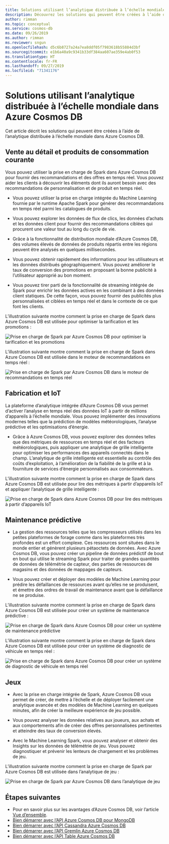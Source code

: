 ```yaml
---
title: Solutions utilisant l’analytique distribuée à l’échelle mondiale dans Azure Cosmos DB.
description: Découvrez les solutions qui peuvent être créées à l’aide de l’analytique distribuée à l’échelle mondiale dans Azure Cosmos DB.
author: rimman
ms.topic: conceptual
ms.service: cosmos-db
ms.date: 09/26/2019
ms.author: rimman
ms.reviewer: sngun
ms.openlocfilehash: d5c6b8727a24a7ea8ddf05f7983618b55884d3bf
ms.sourcegitcommit: e1b6a40a9c9341b33df384aa607ae359e4ab0f53
ms.translationtype: HT
ms.contentlocale: fr-FR
ms.lasthandoff: 09/27/2019
ms.locfileid: "71341176"
---
```

# <a name="solutions-using-globally-distributed-analytics-in-azure-cosmos-db"></a>Solutions utilisant l’analytique distribuée à l’échelle mondiale dans Azure Cosmos DB

Cet article décrit les solutions qui peuvent être créées à l’aide de l’analytique distribuée à l’échelle mondiale dans Azure Cosmos DB.

## <a name="retail-and-consumer-goods"></a>Vente au détail et produits de consommation courante

Vous pouvez utiliser la prise en charge de Spark dans Azure Cosmos DB pour fournir des recommandations et des offres en temps réel. Vous pouvez aider les clients à découvrir les éléments dont ils auront besoin avec des recommandations de personnalisation et de produit en temps réel.

* Vous pouvez utiliser la prise en charge intégrée du Machine Learning fournie par le runtime Apache Spark pour générer des recommandations en temps réel parmi les catalogues de produits.

* Vous pouvez explorer les données de flux de clics, les données d’achats et les données client pour fournir des recommandations ciblées qui procurent une valeur tout au long du cycle de vie.

* Grâce à la fonctionnalité de distribution mondiale d’Azure Cosmos DB, des volumes élevés de données de produits répartis entre les régions peuvent être analysés en quelques millisecondes.

* Vous pouvez obtenir rapidement des informations pour les utilisateurs et les données distribués géographiquement. Vous pouvez améliorer le taux de conversion des promotions en proposant la bonne publicité à l’utilisateur approprié au bon moment.

* Vous pouvez tirer parti de la fonctionnalité de streaming intégrée de Spark pour enrichir les données actives en les combinant à des données client statiques. De cette façon, vous pouvez fournir des publicités plus personnalisées et ciblées en temps réel et dans le contexte de ce que font les clients.

L’illustration suivante montre comment la prise en charge de Spark dans Azure Cosmos DB est utilisée pour optimiser la tarification et les promotions :

![Prise en charge de Spark par Azure Cosmos DB pour optimiser la tarification et les promotions](./media/spark-api-introduction/optimize-pricing-and-promotions.png)


L’illustration suivante montre comment la prise en charge de Spark dans Azure Cosmos DB est utilisée dans le moteur de recommandations en temps réel :

![Prise en charge de Spark par Azure Cosmos DB dans le moteur de recommandations en temps réel](./media/spark-api-introduction/real-time-recommendation-engine.png)

## <a name="manufacturing-and-iot"></a>Fabrication et IoT

La plateforme d’analytique intégrée d’Azure Cosmos DB vous permet d’activer l’analyse en temps réel des données IoT à partir de millions d’appareils à l’échelle mondiale. Vous pouvez implémenter des innovations modernes telles que la prédiction de modèles météorologiques, l’analyse prédictive et les optimisations d’énergie.

* Grâce à Azure Cosmos DB, vous pouvez explorer des données telles que des métriques de ressources en temps réel et des facteurs météorologiques, puis appliquer une analytique de grille intelligente pour optimiser les performances des appareils connectés dans le champ. L’analytique de grille intelligente est essentielle au contrôle des coûts d’exploitation, à l’amélioration de la fiabilité de la grille et à la fourniture de services d’énergie personnalisés aux consommateurs.

L’illustration suivante montre comment la prise en charge de Spark dans Azure Cosmos DB est utilisée pour lire des métriques à partir d’appareils IoT et appliquer l’analytique de grille intelligente :

![Prise en charge de Spark dans Azure Cosmos DB pour lire des métriques à partir d’appareils IoT](./media/spark-api-introduction/read-metrics-from-iot-devices.png)

## <a name="predictive-maintenance"></a>Maintenance prédictive

* La gestion des ressources telles que les compresseurs utilisés dans les petites plateformes de forage comme dans les plateformes très profondes est un effort complexe. Ces ressources sont situées dans le monde entier et génèrent plusieurs pétaoctets de données. Avec Azure Cosmos DB, vous pouvez créer un pipeline de données prédictif de bout en bout qui utilise le streaming Spark pour traiter de grandes quantités de données de télémétrie de capteur, des parties de ressources de magasins et des données de mappages de capteurs.

* Vous pouvez créer et déployer des modèles de Machine Learning pour prédire les défaillances de ressources avant qu’elles ne se produisent, et émettre des ordres de travail de maintenance avant que la défaillance ne se produise.

L’illustration suivante montre comment la prise en charge de Spark dans Azure Cosmos DB est utilisée pour créer un système de maintenance prédictive :

![Prise en charge de Spark dans Azure Cosmos DB pour créer un système de maintenance prédictive](./media/spark-api-introduction/predictive-maintenance-system.png)

L’illustration suivante montre comment la prise en charge de Spark dans Azure Cosmos DB est utilisée pour créer un système de diagnostic de véhicule en temps réel :

![Prise en charge de Spark dans Azure Cosmos DB pour créer un système de diagnostic de véhicule en temps réel](./media/spark-api-introduction/real-time-vehicle-diagnostic-system.png)

## <a name="gaming"></a>Jeux

* Avec la prise en charge intégrée de Spark, Azure Cosmos DB vous permet de créer, de mettre à l’échelle et de déployer facilement une analytique avancée et des modèles de Machine Learning en quelques minutes, afin de créer la meilleure expérience de jeu possible.

* Vous pouvez analyser les données relatives aux joueurs, aux achats et aux comportements afin de créer des offres personnalisées pertinentes et atteindre des taux de conversion élevés.

* Avec le Machine Learning Spark, vous pouvez analyser et obtenir des Insights sur les données de télémétrie de jeu. Vous pouvez diagnostiquer et prévenir les lenteurs de chargement et les problèmes de jeu.

L’illustration suivante montre comment la prise en charge de Spark par Azure Cosmos DB est utilisée dans l’analytique de jeu :

![Prise en charge de Spark par Azure Cosmos DB dans l’analytique de jeu](./media/spark-api-introduction/gaming-analytics.png)

## <a name="next-steps"></a>Étapes suivantes

* Pour en savoir plus sur les avantages d’Azure Cosmos DB, voir l’article [Vue d’ensemble](introduction.md).
* [Bien démarrer avec l’API Azure Cosmos DB pour MongoDB](mongodb-introduction.md)
* [Bien démarrer avec l’API Cassandra Azure Cosmos DB](cassandra-introduction.md)
* [Bien démarrer avec l’API Gremlin Azure Cosmos DB](graph-introduction.md)
* [Bien démarrer avec l’API Table Azure Cosmos DB](table-introduction.md)
